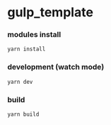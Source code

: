 # gulp_template

### modules install

```
yarn install 
```

### development (watch mode)

```
yarn dev
```

### build

```
yarn build
```
